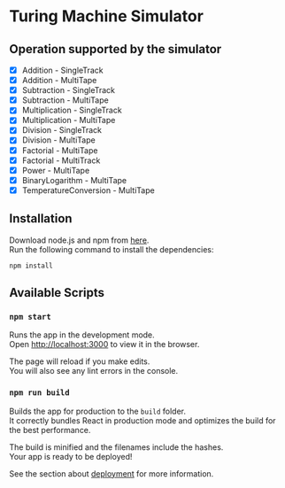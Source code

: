 # Turing Machine Simulator

## Operation supported by the simulator

- [x] Addition - SingleTrack
- [x] Addition - MultiTape
- [x] Subtraction - SingleTrack
- [x] Subtraction - MultiTape
- [x] Multiplication - SingleTrack
- [x] Multiplication - MultiTape
- [x] Division - SingleTrack
- [x] Division - MultiTape
- [x] Factorial - MultiTape
- [x] Factorial - MultiTrack
- [x] Power - MultiTape
- [x] BinaryLogarithm - MultiTape
- [x] TemperatureConversion - MultiTape

## Installation

Download node.js and npm from [here](https://nodejs.org/en/download/).\
Run the following command to install the dependencies:

```
npm install
```

## Available Scripts

### `npm start`

Runs the app in the development mode.\
Open [http://localhost:3000](http://localhost:3000) to view it in the browser.

The page will reload if you make edits.\
You will also see any lint errors in the console.

### `npm run build`

Builds the app for production to the `build` folder.\
It correctly bundles React in production mode and optimizes the build for the best performance.

The build is minified and the filenames include the hashes.\
Your app is ready to be deployed!

See the section about [deployment](https://facebook.github.io/create-react-app/docs/deployment) for more information.
